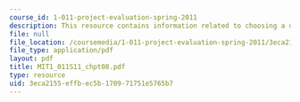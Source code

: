 ```yaml
---
course_id: 1-011-project-evaluation-spring-2011
description: This resource contains information related to choosing a discount rate.
file: null
file_location: /coursemedia/1-011-project-evaluation-spring-2011/3eca2155effbec5b170971751e5765b7_MIT1_011S11_chpt08.pdf
file_type: application/pdf
layout: pdf
title: MIT1_011S11_chpt08.pdf
type: resource
uid: 3eca2155-effb-ec5b-1709-71751e5765b7
---
```


